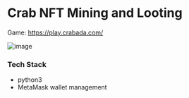 # Crab NFT Mining and Looting

Game: https://play.crabada.com/

![image](https://user-images.githubusercontent.com/2355438/152670431-31aaea19-b3de-4a4e-890e-867e7c13c5f3.png)


### Tech Stack
* python3
* MetaMask wallet management

